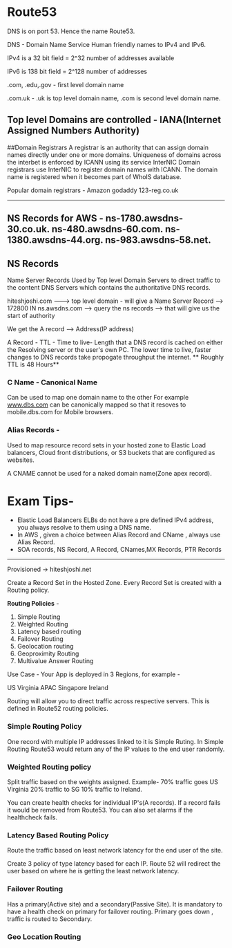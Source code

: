 # Route53

DNS is on port 53. Hence the name Route53.

DNS - Domain Name Service
Human friendly names to IPv4 and IPv6.


IPv4 is a 32 bit field  = 2^32 number of addresses available

IPv6 is 138 bit field = 2^128  number of addresses

.com, .edu,.gov - first level domain name

.com.uk - .uk is top level domain name, .com is second level domain name.

## Top level Domains are controlled - IANA(Internet Assigned Numbers Authority) 

##Domain Registrars
A registrar is an authority that can assign domain names directly under one or more domains. Uniqueness of domains across the interbet is enforced by ICANN using its service InterNIC
Domain registrars use InterNIC to register domain names with ICANN. The domain name is registered when it becomes part of WhoIS database.

Popular domain registrars -
Amazon
godaddy
123-reg.co.uk

------------------------
NS Records for AWS -
ns-1780.awsdns-30.co.uk. 
ns-480.awsdns-60.com. 
ns-1380.awsdns-44.org. 
ns-983.awsdns-58.net.
--------------------------------------------------


## NS Records
Name Server Records 
Used by Top level Domain Servers to direct traffic to the content DNS Servers which contains the authoritative DNS records.

hiteshjoshi.com ---> top level domain - will give a Name Server Record --> 172800 IN ns.awsdns.com --> query the ns records --> that will give us the start of authority

We get the A record --> Address(IP address)

A Record -
TTL - Time to live- Length that a DNS record is cached on either the Resolving server or the user's own PC. The lower time to live, faster changes to DNS records take propogate throughput the internet.
** Roughly TTL is 48 Hours**

### C Name - Canonical Name
Can be used to map one domain name to the other
For example www.dbs.com can be canonically mapped so that it resoves to mobile.dbs.com for Mobile browsers.

### Alias Records -

Used to map resource record sets in your hosted zone to Elastic Load balancers, Cloud front distributions, or S3 buckets that are configured as websites.

A CNAME cannot be used for a naked domain name(Zone apex record).

# Exam Tips-
- Elastic Load Balancers ELBs do not have a pre defined IPv4 address, you always resolve to them using a DNS name.
- In AWS , given a choice between Alias Record and CName , always use Alias Record.
- SOA records, NS Record, A Record, CNames,MX Records, PTR Records

------------------------
Provisioned -> hiteshjoshi.net
 
Create a Record Set in the Hosted Zone. Every Record Set is created with a Routing policy.

__Routing Policies__ -
1. Simple Routing
2. Weighted Routing
3. Latency based routing
4. Failover Routing
5. Geolocation routing
6. Geoproximity Routing
7. Multivalue Answer Routing

Use Case -
Your App is deployed in 3 Regions, for example -

US Virginia
APAC Singapore
Ireland

Routing will allow you to direct traffic across respective servers. This is defined in Route52 routing policies.


### Simple Routing Policy
One record with multiple IP addresses linked to it is Simple Ruting.
In Simple Routing Route53 would return any of the IP values to the end user randomly.

### Weighted Routing policy
Split traffic based on the weights assigned.
Example-
70% traffic goes US Virginia
20% traffic to SG
10% traffic to Ireland.

You can create health checks for individual IP's(A records). If a record fails it would be removed from Route53. You can also set alarms if the healthcheck fails.

### Latency Based Routing Policy

Route the traffic based on least network latency for the end user of the site.

Create 3 policy of type latency based for each IP. Route 52 will redirect the user based on where he is getting the least network latency.

### Failover Routing

Has a primary(Active site) and a secondary(Passive Site). It is mandatory to have a health check on primary for failover routing.
Primary goes down , traffic is routed to Secondary.

### Geo Location Routing 

















